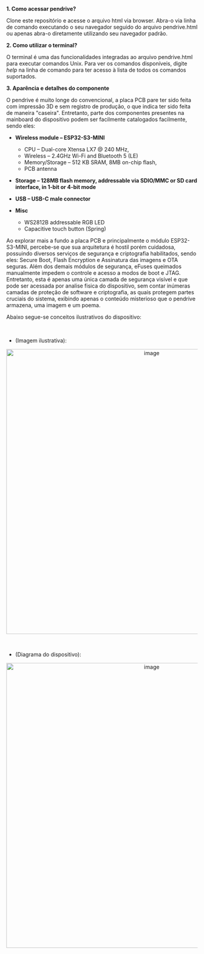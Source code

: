 **1. Como acessar pendrive?**

Clone este repositório e acesse o arquivo html via browser. 
Abra-o via linha de comando executando o seu navegador 
seguido do arquivo pendrive.html ou apenas abra-o 
diretamente utilizando seu navegador padrão.

**2. Como utilizar o terminal?**

O terminal é uma das funcionalidades integradas ao arquivo pendrive.html 
para executar comandos Unix. Para ver os comandos disponíveis, 
digite *help* na linha de comando para ter acesso à lista de 
todos os comandos suportados.

**3. Aparência e detalhes do componente**

O pendrive é muito longe do convencional, a placa PCB pare ter sido feita com impressão 3D e sem registro de produção, o que indica ter sido feita de maneira "caseira". Entretanto, parte dos componentes presentes na mainboard do dispositivo podem ser facilmente catalogados facilmente, sendo eles:

- **Wireless module – ESP32-S3-MINI**
  - CPU – Dual-core Xtensa LX7 @ 240 MHz,
  - Wireless – 2.4GHz Wi-Fi and Bluetooth 5 (LE)
  - Memory/Storage – 512 KB SRAM, 8MB on-chip flash,
  - PCB antenna

- **Storage – 128MB flash memory, addressable via SDIO/MMC or SD card interface, in 1-bit or 4-bit mode**
- **USB – USB-C male connector**
- **Misc**
  - WS2812B addressable RGB LED
  - Capacitive touch button (Spring)

Ao explorar mais a fundo a placa PCB e principalmente o módulo ESP32-S3-MINI, percebe-se que sua arquitetura é hostil porém cuidadosa, possuindo diversos serviços de segurança e criptografia habilitados, sendo eles: Secure Boot, Flash Encryption e Assinatura das imagens e OTA seguras. Além dos demais módulos de segurança, eFuses queimados manualmente impedem o controle e acesso a modos de boot e JTAG. Entretanto, esta é apenas uma única camada de segurança visível e que pode ser acessada por analise fisica do dispositivo, sem contar inúmeras camadas de proteção de software e criptografia, as quais protegem partes cruciais do sistema, exibindo apenas o conteúdo misterioso que o pendrive armazena, uma imagem e um poema.

Abaixo segue-se conceitos ilustrativos do dispositivo:

<br>

- (Imagem ilustrativa):
<p align="center">
  <img width="750" height="750" alt="image" src="https://github.com/user-attachments/assets/6af3d871-c074-40f5-be0c-2ea9c3d585a2" />
</p>

<br>

- (Diagrama do dispositivo):
<p align="center">
  <img width="750" height="750" alt="image" src="https://github.com/user-attachments/assets/07cee6c6-670f-4c18-8c50-0bdc71303212" />
</p>
